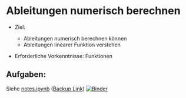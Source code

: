 # Ableitungen numerisch berechnen

- Ziel:
    - Ableitungen numerisch berechnen können
    - Ableitungen linearer Funktion verstehen

- Erforderliche Vorkenntnisse: Funktionen

## Aufgaben:

  Siehe [notes.ipynb](notes.ipynb) ([Backup Link](https://nbviewer.jupyter.org/github/fangohr/jrg/blob/master/F03-ableitung/notes.ipynb))
  [![Binder](https://mybinder.org/badge_logo.svg)](https://mybinder.org/v2/gh/fangohr/jrg/master?filepath=F03-ableitung/notes.ipynb)
  
  


